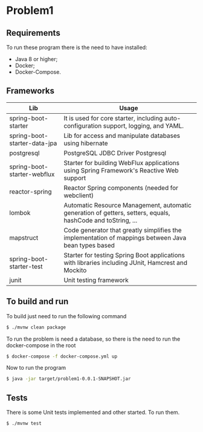 # Problem1

## Requirements

To run these program there is the need to have installed:
* Java 8 or higher;
* Docker;
* Docker-Compose.

## Frameworks

| Lib | Usage |
| --- | --- |
| spring-boot-starter | It is used for core starter, including auto-configuration support, logging, and YAML. |
| spring-boot-starter-data-jpa | Lib for access and manipulate databases using hibernate |
| postgresql | PostgreSQL JDBC Driver Postgresql |
| spring-boot-starter-webflux | Starter for building WebFlux applications using Spring Framework's Reactive Web support |
| reactor-spring | Reactor Spring components (needed for webclient) |
| lombok | Automatic Resource Management, automatic generation of getters, setters, equals, hashCode and toString, ... |
| mapstruct | Code generator that greatly simplifies the implementation of mappings between Java bean types based |
| spring-boot-starter-test | Starter for testing Spring Boot applications with libraries including JUnit, Hamcrest and Mockito |	
| junit | Unit testing framework |

## To build and run

To build just need to run the following command
```bash
$ ./mvnw clean package
```

To run the problem is need a database, so there is the need to run the docker-compose in the root
```bash
$ docker-compose -f docker-compose.yml up

```

Now to run the program
```bash
$ java -jar target/problem1-0.0.1-SNAPSHOT.jar
```

## Tests

There is some Unit tests implemented and other started. To run them.
```bash
$ ./mvnw test
```
